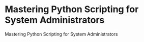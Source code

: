 # Mastering Python Scripting for System Administrators
 Mastering Python Scripting for System Administrators
